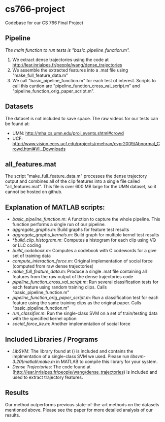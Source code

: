 # cs766-project
Codebase for our CS 766 Final Project

## Pipeline

*The main function to run tests is "basic_pipeline_function.m".*

1. We extract dense trajectories using the code at http://lear.inrialpes.fr/people/wang/dense_trajectories
2. We assemble the extracted features into a .mat file using "make_full_feature_data.m"
3. We call "basic_pipeline_function.m" for each test of interest. Scripts to call this cuntion are "pipeline_function_cross_val_script.m" and "pipeline_function_orig_paper_script.m".

## Datasets
The dataset is not included to save space. The raw videos for our tests can be found at:

* UMN: http://mha.cs.umn.edu/proj_events.shtml#crowd
* UCF: http://www.vision.eecs.ucf.edu/projects/rmehran/cvpr2009/Abnormal_Crowd.html#VI._Downloads

## all_features.mat
The script "make_full_feature_data.m" processes the dense trajectory output and combines all of the clip features into a single file called "all_features.mat". This file is over 600 MB large for the UMN dataset, so it cannot be hosted on github.

## Explanation of MATLAB scripts:

* *_basic_pipeline_function.m_*: A function to capture the whole pipeline. This function performs a single run of our pipeline.
* *_aggregate_graphs.m_*: Build graphs for feature test results
* *_aggregate_graphs_kernels.m_*: Build graph for multiple kernel test results
* *_build_clip_histogram.m_: Computes a histogram for each clip using VQ or LLC coding
* *_build_codebook.m_*: Computes a codebook with C codewords for a give set of training data
* *_compute_interaction_force.m_*: Original implementation of social force (computed from raw dense trajectories)
* *_make_full_feature_data.m_*: Produce a single .mat file containing all features from the raw output of the dense trajectories code
* *_pipeline_function_cross_val_script.m_*: Run several classification tests for each feature using random training clips. Calls "basic_pipeline_function.m"
* *_pipeline_function_orig_paper_script.m_*: Run a classification test for each feature using the same training clips as the original paper. Calls "basic_pipeline_function.m"
* *_run_classifier.m_*: Run the single-class SVM on a set of train/testing data with the specified kernel option
* *_social_force_ke.m_*: Another implementation of social force

## Included Libraries / Programs

* *_LibSVM_*: The library found at () is included and contains the implmentation of a single-class SVM we used. Please run _libsvm-3.20\\matlab\\make.m_ in MATLAB to compile this library for your system.
* *_Dense Trajectories_*: The code found at (http://lear.inrialpes.fr/people/wang/dense_trajectories) is included and used to extract trajectory features.

## Results

Our method outperforms previous state-of-the-art methods on the datasets mentioned above. Please see the paper for more detailed analysis of our results.